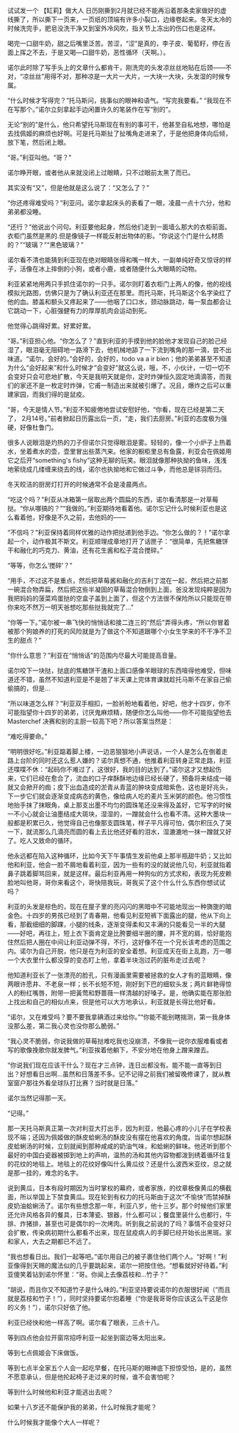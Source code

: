 试试发一个
【缸莉】做大人
日历刚撕到2月就已经不能再沿着那条卖家做好的虚线撕了，所以撕下一页来，一页纸的顶端有许多小裂口，边缘卷起来。冬天太冷的时候洗完手，肥皂没洗干净又到室外冷风吹，指关节上冻出的伤口也是这样。

喝完一口甜牛奶，甜之后嘴里泛苦。苦涩，“涩”是真的，李子皮、葡萄籽，停在舌面上挥之不去，于是又喝—口甜牛奶，恶性循环（天啊。）。

诺尔此时除了写手头上的文章什么都肯干，刚洗完的头发凉丝丝地贴在后颈——不对，“凉丝丝”用得不对，那种凉是一大片一大片，一大块一大块，头发湿的时候专属。

“什么时候才写得完？”托马斯问，挑事似的眼神和语气。“写完我要看。” “我现在不在写那个。”诺尔立刻拿起手边闲置许久的笔装作在写“别的”。

无论“别的”是什么，他只希望托马斯现在有别的事可干，他甚至自私地想，哪怕是去找佩姬的麻烦也好啊。可是托马斯扯了扯嘴角走进来了，于是他把身体向后倾，放下笔，然后闭上眼。

 

“哥。”利亚叫他。“哥？”

诺尔睁开眼，或者他从来就没闭上过眼睛，只不过眼前太黑了而已。

其实没有“又”，但是他就是这么说了：“又怎么了？”

“你还疼得难受吗？”利亚问。诺尔拿起床头的表看了一眼，凌晨一点十六分，他和弟弟都没睡。

“还行？”他说出个问句。利亚要他起身，然后他们走到一面墙么那大的衣柜前面。衣柜门虽然是黑的.但是像镜子一样能反射出物体的影。“你说这个门是什么材质的？”“玻璃？”“黑色玻璃？”

诺尔看不清也能猜到利亚现在绝对眼睛张得和嘴一样大，一副单纯好奇又惊讶的样子，活像在冰上摔倒的小狗，或者小鹿，或者随便什么大眼睛的动物。

利亚紧紧地用两只手抓住诺尔的一只手。诺尔则盯着衣柜门上两人的像，他的视线模拟光路图，仿佛只是为了确认利亚还在那里。而托马斯，托马斯这个名字染红了他的血。膝盖和额头又疼起来了——他咽了口口水，颈动脉跳动，每一泵血都会让它跳动一下，心脏强健有力的厚厚肌肉会运动到死。

他觉得心跳得好累。好累好累。

“哥。”利亚担心他。“你怎么了？”直到利亚的手摸到他的脸他才发现自己的脸己经湿了，眼泪毫无阻碍地一路滑下去，他机械地舔了一下流到嘴角的那一滴，尝不出味道。“诺尔，会好的。”会好的，会好的，todo va a ir bien；他的弟弟甚至不知道为什么“会好起来”和什么时候才“会变好”就这么说，哦，不，小伙计，一切一切不会变好只会可悲地扩散，今天是我明天就是你，定时炸弹恒久固定地滴滴答，而我们的家还不是一枚定时炸弹，它甫一制造出来就被引爆了。况且，爆炸之后可以重建家园，而我们得的是鼠疫。

“哥，今天是情人节。”利亚不知疲倦地尝试安慰好他，“你看，现在已经是第二天了， 2月14号。”前者掀起日历露出后一页，“走，我们去厨房。”利亚的态度极为强硬，好像杜鲁门。

 

很多人说眼泪是灼热的刀子但诺尔只觉得眼泪是雾。轻轻的，像一个小炉子上热着水，坐着煮水的壶，壶里冒出些蒸汽来。他家的橱柜里总有鱼露，利亚会在佩姬用它之后开“something's fishy”这种无聊的玩笑。眼泪就像那种执拗的鱼味，浅浅地萦绕成几缕缠来绕去的线，诺尔也执拗地和它做过斗争，而他总是铩羽而归。

冬天皎洁的厨房灯打开的时候通常不会是凌晨两点。

“吃这个吗？”利亚从冰箱第一层取出两个圆扁的东西，诺尔看清那是一对草莓挞。“你从哪搞的？”“我做的。”利亚期待地看着他。诺尔忘记什么时候利亚也是这么看着他，好像是不久之前，去他妈的——

“不信吗？”利亚保持着同样优雅的动作把挞递到他手边。“你怎么做的？！”诺尔拿起一个，动作极其不斯文。利亚顺理成章地打开了话匣子：“很简单，先把焦糖饼干和融化的巧克力、黄油，还有花生酱和松子混合搅碎。”

“等等，你怎么‘搅碎’？”

“用手，不过这不是重点，然后把草莓酱和融化的吉利丁混在一起，然后把之前那一碗混合物弄扁，然后把这些半凝固的草莓混合物倒到上面，爸没发现纯粹是因为我把妈妈的菠菜鸡蛋挞的空盒子盖到上面了，但这个方法很不保险所以只能现在带你来吃不然万一明天爸想吃那些挞我就完了…”

“你等一下。”诺尔被一串飞快的悄悄话和接二连三的“然后”弄得头疼，“所以你冒着被那个狗娘养的打死的风险就是为了做这个不知道跟哪个小女生学来的不干净不卫生的甜点？”

“你什么意思？”利亚在“悄悄话”的范围内尽最大可能提高音量。

诺尔咬下一块挞，挞底的焦糖饼干渣和上面口感像羊眼球的东西噎得他难受，但味道还不错，虽然不知道利亚是不是翘了半天课上完体育课就趁托马斯不在家自己偷偷搞的，但是…

“所以味道怎么样？”利亚双手相扣，一脸祈盼地看着他，好吧，他才十四岁，你不可能指望你十四岁的弟弟，讨厌鬼麻烦精，随便你怎么叫他——你不可能指望他去Masterchef 决赛和别的主厨一较高下吧？所以答案当然是：

“难吃得要命。”

 

“明明很好吃。”利亚踮着脚上楼，一边恶狠狠地小声说话，一个人是怎么在倒着走路上台阶的同时还这么惹人嫌的？诺尔真想不通，他推着利亚转身正常走路，利亚还喋喋不休：“起码你不难过了，这很好，我的目的达到了。”诺尔这才又想起伤来，它们已经在愈合了，流血的口子痒酥酥地边缘已经长硬了，预备将来结成一碰就又会掀开的痂；皮下出血造成的淤青从青蓝的肿块变成暗紫色，这也是好兆头，下一步它们就会逐渐变成病态的黄色，像给病人吃的麦片玉米粥的颜色。他习惯性地抬手抹了抹眼角，桌上那支出墨不均匀的圆珠笔还没来得及盖好，它写字的时候一不小心就会让油墨结成大斑块，湿湿的，一蹭就会什么也看不清。这种大墨块一般都是积累已久，他觉得自己也像那支圆珠笔，样子平凡得可怕，偶尔积压久了哭一下，就流那么几滴亮而圆的看上去比他还好看的泪水，湿漉漉地一抹一蹭就又好了。吃人又致命的循环。

他永远都在陷入这种循环，比如今天下午事情生发前他桌上那半瓶甜牛奶；又比如他和利亚，他会一脸不屑地看着利亚，因为一些有的没的就说他几句，利亚就指着鼻子跳着脚骂回来，就是这样。最后利亚再用一种狗似的方式求和，表现为死皮赖脸地叫他哥，哥你来看这个，哥快陪我玩，哥我买了这个什么什么东西你想试试吗？

利亚的头发是棕色的，现在在屋子里的亮闪闪的黑暗中不可能地现出一种旖旎的暗金色。十四岁的男孩已经到了青春期，他看见利亚短裤下面露出的腿，他从下向上看，那截细细的脚踝，小腿的线条，逐渐变得柔和又丰满的只能看见一半的大腿——好吧，再往上，短上衣下面肯定是比胯要细半圈的腰，并不宽的肩，恰好能抱住然后把人圈在中间让利亚动弹不得，不行，这好像不在一个兄长该考虑的范围之内。诺尔为自己开脱，他只是在为利亚的安全着想。利亚成天在街上乱跑，万一哪一个大衣里什么都没穿的变态盯上他，拿着半块泡过药的脏布走过去呢？

他知道利亚长了一张漂亮的脸孔，只有漫画里需要被拯救的女人才有的蓝眼睛，像两眼许愿井、不老泉一样；长不长短不短，刚好到下巴的细软头发；两片鲜艳得惊人的粉红嘴唇，附带一把黃莺和野蔷薇一样清越的好嗓子。是，他确实能在那张脸上找出和自己的相似点来，但是他可以大方地承认，利亚就是长得比他好看。

 

“诺尔，又在难受吗？要不要我拿碘酒过来给你。”“你能不能别瞎揣测，第一我身体没那么差，第二我心灵也没你那么脆弱。”

“我心灵不脆弱，你说我做的草莓挞难吃我也没崩溃，不像我一说你衣服难看或者写的歌像挽歌你就发脾气。”利亚挨着他躺下，不安分地在他身上蹭来蹭去。

“你说我们现在应该干什么？现在才三点钟，连日出都没有。能不能一直等到日出？好想看日出啊…虽然和日落差不多。记不记得之前我们被留晚修课了，就从教室窗户那往外看垒球队打比赛？当时就是日落。”

诺尔当然记得那一天。

“记得。”

那一天托马斯真正第一次对利亚大打出手，因为利亚，他最心疼的小儿子在学校表现不端；还因为佩姬做的酥皮蛤蜊汤的酥皮没有摆在他喜欢的角度。当诺尔想起酥皮蛤蜊汤的时候，立刻就闻到那种咸咸的奶油气味，和蛤蜊的鲜味。他还听到那个最好的中国白瓷器被掷到地上的声响，温热的汤和其他内容物都泼到绣着循环往复的花纹的地毯上。地毯上的花纹好像叫什么黄瓜纹？还是什么波西米亚纹，总之就是那一挂的，难念的名字。

说到黄瓜，日本有段时期因为当时掌权的幕府，或者家族，的纹章极像黄瓜的横截面，所以举国上下禁食黄瓜。现在轮到有权力的托马斯由于这次“不愉快”而禁掉酥皮奶油蛤蜊汤了。诺尔有些想念那一年，利亚八岁，他十三岁。那个时候他们家里还允许风格各异的餐具，日本薄瓷、银器，什么都可以；餐盘里装什么也都行，牛排、炸猪排，甚至也可是偶尔的一次烤肉。听到我之前说的了吗？事情不会变好只会扩散，传染病初期什么都看不出来，现在鼠疫病人的手脚已经开始长出黑斑。家和家人，大去之期都已不远了。

“我也想看日出。我们一起等吧。”诺尔用自己的被子裹住他们两个人。“好啊！”利亚像得到天赐的魔法似的几乎要跳起来，诺尔一把按住他。“想看就好好待着。”利亚傻笑着钻到诺尔怀里：“哥。你闻上去像荔枝和…竹子？”

“胡说，而且你又不知道竹子是什么味的。”利亚坚持要说诺尔的衣服很好闻（“而且就是荔枝和竹子！”），同时坚持要诺尔抱着睡（“你是我哥哥你应该这么干这是你的义务！”），诺尔只好依了他。

利亚已经快和他一样高了啊。诺尔看了眼表，三点十八。

等到四点他会拉开窗帘招呼利亚一起坐到窗边等太阳出来。

等到七点佩姬会下床做饭。

等到七点半全家五个人会一起吃早餐，在托马斯的眼神底下担惊受怕，是的，虽然不愿意承认，但是他抡起椅子走过来的时候，谁不会害怕呢？

 

等到什么时候他和利亚才能逃出去呢？

 

如果十八岁还不能保护我的弟弟，什么时候我才能呢？

什么时候我才能像个大人一样呢？
